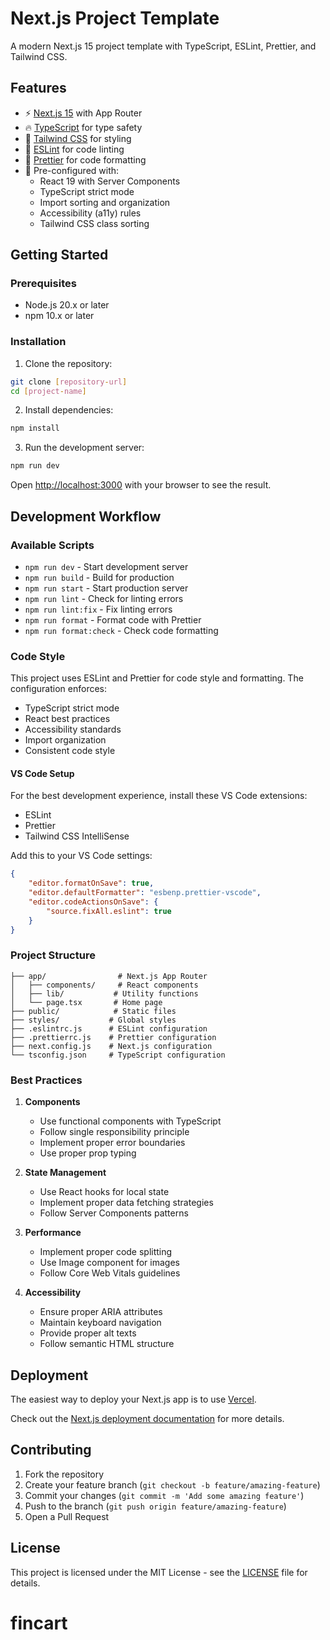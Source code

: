 # Next.js Project Template

A modern Next.js 15 project template with TypeScript, ESLint, Prettier, and Tailwind CSS.

## Features

- ⚡️ [Next.js 15](https://nextjs.org/) with App Router
- 🔥 [TypeScript](https://www.typescriptlang.org/) for type safety
- 💅 [Tailwind CSS](https://tailwindcss.com/) for styling
- 📏 [ESLint](https://eslint.org/) for code linting
- 💖 [Prettier](https://prettier.io/) for code formatting
- 🎯 Pre-configured with:
  - React 19 with Server Components
  - TypeScript strict mode
  - Import sorting and organization
  - Accessibility (a11y) rules
  - Tailwind CSS class sorting

## Getting Started

### Prerequisites

- Node.js 20.x or later
- npm 10.x or later

### Installation

1. Clone the repository:

```bash
git clone [repository-url]
cd [project-name]
```

2. Install dependencies:

```bash
npm install
```

3. Run the development server:

```bash
npm run dev
```

Open [http://localhost:3000](http://localhost:3000) with your browser to see the result.

## Development Workflow

### Available Scripts

- `npm run dev` - Start development server
- `npm run build` - Build for production
- `npm run start` - Start production server
- `npm run lint` - Check for linting errors
- `npm run lint:fix` - Fix linting errors
- `npm run format` - Format code with Prettier
- `npm run format:check` - Check code formatting

### Code Style

This project uses ESLint and Prettier for code style and formatting. The configuration enforces:

- TypeScript strict mode
- React best practices
- Accessibility standards
- Import organization
- Consistent code style

#### VS Code Setup

For the best development experience, install these VS Code extensions:

- ESLint
- Prettier
- Tailwind CSS IntelliSense

Add this to your VS Code settings:

```json
{
	"editor.formatOnSave": true,
	"editor.defaultFormatter": "esbenp.prettier-vscode",
	"editor.codeActionsOnSave": {
		"source.fixAll.eslint": true
	}
}
```

### Project Structure

```
├── app/                # Next.js App Router
│   ├── components/     # React components
│   ├── lib/           # Utility functions
│   └── page.tsx       # Home page
├── public/            # Static files
├── styles/           # Global styles
├── .eslintrc.js      # ESLint configuration
├── .prettierrc.js    # Prettier configuration
├── next.config.js    # Next.js configuration
└── tsconfig.json     # TypeScript configuration
```

### Best Practices

1. **Components**

   - Use functional components with TypeScript
   - Follow single responsibility principle
   - Implement proper error boundaries
   - Use proper prop typing

2. **State Management**

   - Use React hooks for local state
   - Implement proper data fetching strategies
   - Follow Server Components patterns

3. **Performance**

   - Implement proper code splitting
   - Use Image component for images
   - Follow Core Web Vitals guidelines

4. **Accessibility**
   - Ensure proper ARIA attributes
   - Maintain keyboard navigation
   - Provide proper alt texts
   - Follow semantic HTML structure

## Deployment

The easiest way to deploy your Next.js app is to use [Vercel](https://vercel.com/new?utm_medium=default-template&filter=next.js).

Check out the [Next.js deployment documentation](https://nextjs.org/docs/deployment) for more details.

## Contributing

1. Fork the repository
2. Create your feature branch (`git checkout -b feature/amazing-feature`)
3. Commit your changes (`git commit -m 'Add some amazing feature'`)
4. Push to the branch (`git push origin feature/amazing-feature`)
5. Open a Pull Request

## License

This project is licensed under the MIT License - see the [LICENSE](LICENSE) file for details.

# fincart
